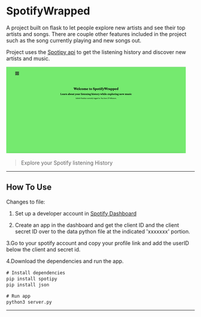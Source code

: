 # SpotifyWrapped


A project built on flask to let people explore new artists and see their top artists and songs. There are couple other features included in the project such as the song currently playing and new songs out. 

Project uses the [Spotipy api](https://spotipy.readthedocs.io/en/2.13.0/) to get the listening history and discover new artists and music.



![Project Image](spotify.gif)

> Explore your Spotify listening History
---

## How To Use

Changes to file:
<br />
1. Set up a developer account in [Spotify Dashboard](https://developer.spotify.com/dashboard/)

2. Create an app in the dashboard and get the client ID and the client secret ID over to the data python file at the indicated 'xxxxxxx' portion.

3.Go to your spotify account and copy your profile link and add the userID below the client and secret id.

4.Download the dependencies and run the app.

```
# Install dependencies
pip install spotipy
pip install json
```

```
# Run app
python3 server.py
```
---
